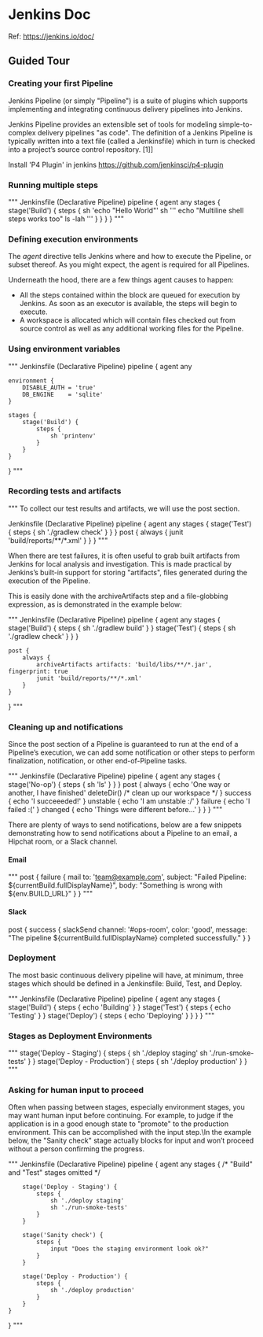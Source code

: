 # Jenkins Doc
Ref: https://jenkins.io/doc/

## Guided Tour

### Creating your first Pipeline
Jenkins Pipeline (or simply "Pipeline") is a suite of plugins which supports implementing and integrating continuous delivery pipelines into Jenkins.

Jenkins Pipeline provides an extensible set of tools for modeling simple-to-complex delivery pipelines "as code". The definition of a Jenkins Pipeline is typically written into a text file (called a Jenkinsfile) which in turn is checked into a project’s source control repository. [1]]


Install 'P4 Plugin' in jenkins
https://github.com/jenkinsci/p4-plugin


### Running multiple steps
"""
Jenkinsfile (Declarative Pipeline)
pipeline {
    agent any
    stages {
        stage('Build') {
            steps {
                sh 'echo "Hello World"'
                sh '''
                    echo "Multiline shell steps works too"
                    ls -lah
                '''
            }
        }
    }
}
"""


### Defining execution environments
The *agent* directive tells Jenkins where and how to execute the Pipeline, or subset thereof. As you might expect, the agent is required for all Pipelines.

Underneath the hood, there are a few things agent causes to happen:
- All the steps contained within the block are queued for execution by Jenkins. As soon as an executor is available, the steps will begin to execute.
- A workspace is allocated which will contain files checked out from source control as well as any additional working files for the Pipeline.


### Using environment variables
"""
Jenkinsfile (Declarative Pipeline)
pipeline {
    agent any

    environment {
        DISABLE_AUTH = 'true'
        DB_ENGINE    = 'sqlite'
    }

    stages {
        stage('Build') {
            steps {
                sh 'printenv'
            }
        }
    }
}
"""


### Recording tests and artifacts
"""
To collect our test results and artifacts, we will use the post section.

Jenkinsfile (Declarative Pipeline)
pipeline {
    agent any
    stages {
        stage('Test') {
            steps {
                sh './gradlew check'
            }
        }
    }
    post {
        always {
            junit 'build/reports/**/*.xml'
        }
    }
}
"""

When there are test failures, it is often useful to grab built artifacts from Jenkins for local analysis and investigation. This is made practical by Jenkins’s built-in support for storing "artifacts", files generated during the execution of the Pipeline.

This is easily done with the archiveArtifacts step and a file-globbing expression, as is demonstrated in the example below:

"""
Jenkinsfile (Declarative Pipeline)
pipeline {
    agent any
    stages {
        stage('Build') {
            steps {
                sh './gradlew build'
            }
        }
        stage('Test') {
            steps {
                sh './gradlew check'
            }
        }
    }

    post {
        always {
            archiveArtifacts artifacts: 'build/libs/**/*.jar', fingerprint: true
            junit 'build/reports/**/*.xml'
        }
    }
}
"""


### Cleaning up and notifications
Since the post section of a Pipeline is guaranteed to run at the end of a Pipeline’s execution, we can add some notification or other steps to perform finalization, notification, or other end-of-Pipeline tasks.

"""
Jenkinsfile (Declarative Pipeline)
pipeline {
    agent any
    stages {
        stage('No-op') {
            steps {
                sh 'ls'
            }
        }
    }
    post {
        always {
            echo 'One way or another, I have finished'
            deleteDir() /* clean up our workspace */
        }
        success {
            echo 'I succeeeded!'
        }
        unstable {
            echo 'I am unstable :/'
        }
        failure {
            echo 'I failed :('
        }
        changed {
            echo 'Things were different before...'
        }
    }
}
"""

There are plenty of ways to send notifications, below are a few snippets demonstrating how to send notifications about a Pipeline to an email, a Hipchat room, or a Slack channel.

#### Email
"""
post {
    failure {
        mail to: 'team@example.com',
             subject: "Failed Pipeline: ${currentBuild.fullDisplayName}",
             body: "Something is wrong with ${env.BUILD_URL}"
    }
}
"""

#### Slack
post {
    success {
        slackSend channel: '#ops-room',
                  color: 'good',
                  message: "The pipeline ${currentBuild.fullDisplayName} completed successfully."
    }
}


### Deployment
The most basic continuous delivery pipeline will have, at minimum, three stages which should be defined in a Jenkinsfile: Build, Test, and Deploy.

"""
Jenkinsfile (Declarative Pipeline)
pipeline {
    agent any
    stages {
        stage('Build') {
            steps {
                echo 'Building'
            }
        }
        stage('Test') {
            steps {
                echo 'Testing'
            }
        }
        stage('Deploy') {
            steps {
                echo 'Deploying'
            }
        }
    }
}
"""


### Stages as Deployment Environments
"""
stage('Deploy - Staging') {
    steps {
        sh './deploy staging'
        sh './run-smoke-tests'
    }
}
stage('Deploy - Production') {
    steps {
        sh './deploy production'
    }
}
"""


### Asking for human input to proceed
Often when passing between stages, especially environment stages, you may want human input before continuing. For example, to judge if the application is in a good enough state to "promote" to the production environment. This can be accomplished with the input step.\In the example below, the "Sanity check" stage actually blocks for input and won’t proceed without a person confirming the progress.

"""
Jenkinsfile (Declarative Pipeline)
pipeline {
    agent any
    stages {
        /* "Build" and "Test" stages omitted */

        stage('Deploy - Staging') {
            steps {
                sh './deploy staging'
                sh './run-smoke-tests'
            }
        }

        stage('Sanity check') {
            steps {
                input "Does the staging environment look ok?"
            }
        }

        stage('Deploy - Production') {
            steps {
                sh './deploy production'
            }
        }
    }
}
"""





